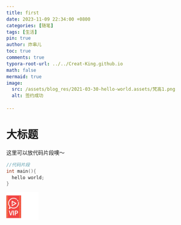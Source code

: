 ```yaml
---
title: first
date: 2023-11-09 22:34:00 +0800
categories: [随笔]
tags: [生活]
pin: true
author: 炸串儿
toc: true
comments: true
typora-root-url: ../../Creat-King.github.io
math: false
mermaid: true
image:
  src: /assets/blog_res/2021-03-30-hello-world.assets/梵高1.png
  alt: 签约成功

---
```


# 大标题


这里可以放代码片段噢～
```c++
//代码片段
int main(){
  hello world;
}
```

![image-20231109223816624](/assets/blog_res/2021-03-30-hello-world.assets/image-20231109223816624.png)